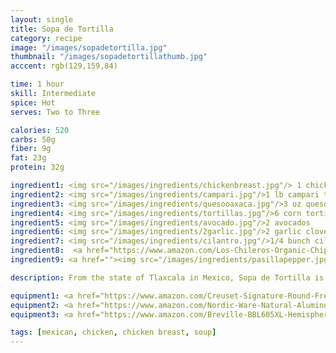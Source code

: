 ```yaml
---
layout: single
title: Sopa de Tortilla
category: recipe
image: "/images/sopadetortilla.jpg"
thumbnail: "/images/sopadetortillathumb.jpg"
acccent: rgb(129,159,84)

time: 1 hour
skill: Intermediate
spice: Hot
serves: Two to Three

calories: 520
carbs: 50g
fiber: 9g
fat: 23g
protein: 32g

ingredient1: <img src="/images/ingredients/chickenbreast.jpg"/> 1 chicken breast
ingredient2: <img src="/images/ingredients/campari.jpg"/>1 lb campari tomatoes
ingredient3: <img src="/images/ingredients/quesooaxaca.jpg"/>3 oz queso Oaxaca
ingredient4: <img src="/images/ingredients/tortillas.jpg"/>6 corn tortillas
ingredient5: <img src="/images/ingredients/avocado.jpg"/>2 avocados
ingredient6: <img src="/images/ingredients/2garlic.jpg"/>2 garlic cloves
ingredient7: <img src="/images/ingredients/cilantro.jpg"/>1/4 bunch cilantro
ingredient8:  <a href="https://www.amazon.com/Los-Chileros-Organic-Chipotle-Package/dp/B00DIX9E3A/ref=as_li_ss_tl?ie=UTF8&qid=1481596889&sr=8-1&keywords=dried+chipotle+pepper&th=1&linkCode=ll1&tag=cilalime09-20&linkId=0458b689f247ea4baaafdb5f84085ce8"><img src="/images/ingredients/chipotle.jpg"/>1 chipotle pepper</a>
ingredient9: <a href=""><img src="/images/ingredients/pasillapepper.jpg"/>1 ancho pepper</a>

description: From the state of Tlaxcala in Mexico, Sopa de Tortilla is a staple in Mexican and Tex-Mex kitchens. <i>Caldo de pollo</i> (chicken stock) builds complexity with roasted tomatoes, pasilla, and chipotle peppers. Crisp tortillas, melted queso de chihuaha, fresh cilantro and silky avocados accent this falvorful broth and deliver a complexity in textures, and contrast in flavors.

equipment1: <a href="https://www.amazon.com/Creuset-Signature-Round-French-Truffle/dp/B0076NOFSC/ref=as_li_ss_tl?s=kitchen&rps=1&ie=UTF8&qid=1481598867&sr=1-38&keywords=le+creuset&refinements=p_85:2470955011&th=1&linkCode=ll1&tag=cilalime09-20&linkId=b006520d939a82b80abca523f804e092"><img src="/images/stockpot.jpeg"/> stockpot, between 3-5 qt. </a>
equipment2: <a href="https://www.amazon.com/Nordic-Ware-Natural-Aluminum-Commercial/dp/B000G0KJG4/ref=sr_1_5?s=kitchen&rps=1&ie=UTF8&qid=1481599505&sr=1-5&keywords=baking+sheet&refinements=p_85%3A2470955011"><img src="/images/bakingsheet.jpeg"/>baking sheet</a>
equipment3: <a href="https://www.amazon.com/Breville-BBL605XL-Hemisphere-Control-Blender/dp/B005I72LMU/ref=as_li_ss_tl?s=kitchen&rps=1&ie=UTF8&qid=1481601822&sr=1-14&keywords=blender&refinements=p_85:2470955011,p_36:1253526011&linkCode=ll1&tag=cilalime09-20&linkId=b637316d3937e7e1c15e28b6e74a1c97"><img src="/images/blender.jpeg"/> blender </a>

tags: [mexican, chicken, chicken breast, soup]
---
```



